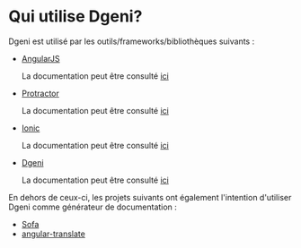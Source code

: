 # Qui utilise Dgeni?

Dgeni est utilisé par les outils/frameworks/bibliothèques suivants :

- [AngularJS](http://angularjs.org/)

  La documentation peut être consulté [ici](http://docs.angularjs.org/guide)

- [Protractor](https://github.com/angular/protractor)

  La documentation peut être consulté [ici](https://github.com/angular/protractor/tree/master/docs)

- [Ionic](http://ionicframework.com/)

  La documentation peut être consulté [ici](http://ionicframework.com/docs/)

- [Dgeni](https://github.com/angular/dgeni)

  La documentation peut être consulté [ici](https://github.com/angular/dgeni/tree/master/docs)

En dehors de ceux-ci, les projets suivants ont également l'intention d'utiliser Dgeni comme générateur de documentation :

- [Sofa](http://sofa.io)
- [angular-translate](http://angular-translate.github.io)
